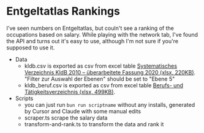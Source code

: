 # Entgeltatlas Rankings

I've seen numbers on Entgeltatlas, but couln't see a ranking of the occupations based on salary. While playing with the network tab, I've found the API and turns out it's easy to use, although I'm not sure if you're supposed to use it.

- Data
  - kldb.csv is exported as csv from excel table [Systematisches Verzeichnis KldB 2010 – überarbeitete Fassung 2020 (xlsx, 220KB)](https://statistik.arbeitsagentur.de/DE/Navigation/Grundlagen/Klassifikationen/Klassifikation-der-Berufe/KldB2010-Fassung2020/KldB2010-Fassung2020-Nav.html). "Filter zur Auswahl der Ebenen" should be set to "Ebene 5"
  - kldb_beruf.csv is exported as csv from excel table [Berufs- und Tätigkeitsverzeichnis (xlsx, 499KB)](https://statistik.arbeitsagentur.de/DE/Navigation/Grundlagen/Klassifikationen/Klassifikation-der-Berufe/KldB2010-Fassung2020/KldB2010-Fassung2020-Nav.html).
- Scripts
  - you can just run `bun run scriptname` without any installs, generated by Cursor and Claude with some manual edits
  - scraper.ts scrape the salary data
  - transform-and-rank.ts to transform the data and rank it
